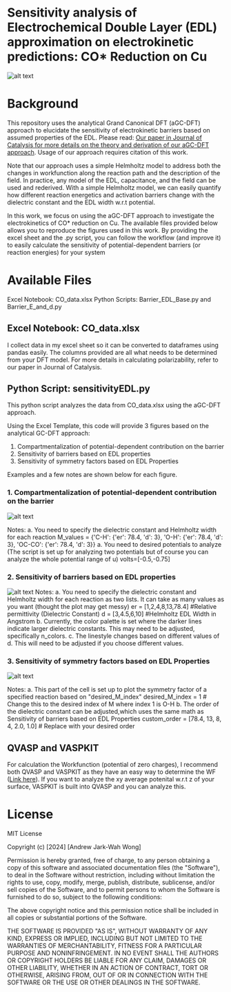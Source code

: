 # Sensitivity analysis of Electrochemical Double Layer (EDL) approximation on electrokinetic predictions: CO* Reduction on Cu
![alt text](TOC_Final.png)
# Background
This repository uses the analytical Grand Canonical DFT (aGC-DFT) approach to elucidate the sensitivity of electrokinetic barriers based on assumed properties of the EDL. 
Please read: [Our paper in Journal of Catalysis for more details on the theory and derivation of our aGC-DFT approach](https://www.sciencedirect.com/science/article/abs/pii/S0021951724000733). Usage of our approach requires citation of this work. 

Note that our approach uses a simple Helmholtz model to address both the changes in workfunction along the reaction path and the description of the field. In practice, any model of the EDL, capacitance, and the field can be used and rederived. With a simple Helmholtz model, we can easily quantify how different reaction energetics and activation barriers change with the dielectric constant and the EDL width w.r.t potential.

In this work, we focus on using the aGC-DFT approach to investigate the electrokinetics of CO* reduction on Cu. The available files provided below allows you to reproduce the figures used in this work. By providing the excel sheet and the .py script, you can follow the workflow (and improve it) to easily calculate the sensitivity of potential-dependent barriers (or reaction energies) for your system

# Available Files 
Excel Notebook: CO_data.xlsx
Python Scripts: Barrier_EDL_Base.py and Barrier_E_and_d.py

## Excel Notebook: CO_data.xlsx
I collect data in my excel sheet so it can be converted to dataframes using pandas easily. The columns provided are all what needs to be determined from your DFT model. For more details in calculating polarizability, refer to our paper in Journal of Catalysis.

## Python Script: sensitivityEDL.py
This python script analyzes the data from CO_data.xlsx using the aGC-DFT approach.

Using the Excel Template, this code will provide 3 figures based on the analytical GC-DFT approach:
1. Compartmentalization of potential-dependent contribution on the barrier
2. Sensitivity of barriers based on EDL properties
3. Sensitivity of symmetry factors based on EDL Properties

Examples and a few notes are shown below for each figure.

### 1. Compartmentalization of potential-dependent contribution on the barrier
![alt text](image-2.png)

Notes: 
    a. You need to specify the dielectric constant and Helmholtz width for each reaction 
        M_values = {'C-H': {'er': 78.4, 'd': 3}, 'O-H': {'er': 78.4, 'd': 3}, 'OC-CO': {'er': 78.4, 'd': 3}}
    a. You need to desired potentials to analyze (The script is set up for analyzing two potentials but of course you can analyze the whole potential range of u)
        volts=[-0.5,-0.75] 

### 2. Sensitivity of barriers based on EDL properties
![alt text](image-1.png)
Notes: 
    a. You need to specify the dielectric constant and Helmholtz width for each reaction as two lists. It can take as many values as you want (thought the plot may get messy)
        er = [1,2,4,8,13,78.4] #Relative permittivity (Dielectric Constant)
        d = [3,4.5,6,10] #Helmholtz EDL Width in Angstrom
    b. Currently, the color palette is set where the darker lines indicate larger dielectric constants. This may need to be adjusted, specifically n_colors.
    c. The linestyle changes based on different values of d. This will need to be adjusted if you choose different values. 


### 3. Sensitivity of symmetry factors based on EDL Properties
![alt text](image.png)

Notes: 
    a. This part of the cell is set up to plot the symmetry factor of a specified reaction based on "desired_M_index"
        desired_M_index = 1  # Change this to the desired index of M where index 1 is O-H
    b. The order of the dielectric constant can be adjusted,which uses the same math as Sensitivity of barriers based on EDL Properties 
        custom_order = [78.4, 13, 8, 4, 2.0, 1.0]  # Replace with your desired order


## QVASP and VASPKIT
For calculation the Workfunction (potential of zero charges), I recommend both QVASP and VASPKIT as they have an easy way to determine the WF ([Link here](https://sourceforge.net/projects/qvasp/)). If you want to analyze the xy average potenital w.r.t z of your surface, VASPKIT is built into QVASP and you can analyze this. 


# License

MIT License

Copyright (c) [2024] [Andrew Jark-Wah Wong]

Permission is hereby granted, free of charge, to any person obtaining a copy
of this software and associated documentation files (the "Software"), to deal
in the Software without restriction, including without limitation the rights
to use, copy, modify, merge, publish, distribute, sublicense, and/or sell
copies of the Software, and to permit persons to whom the Software is
furnished to do so, subject to the following conditions:

The above copyright notice and this permission notice shall be included in all
copies or substantial portions of the Software.

THE SOFTWARE IS PROVIDED "AS IS", WITHOUT WARRANTY OF ANY KIND, EXPRESS OR
IMPLIED, INCLUDING BUT NOT LIMITED TO THE WARRANTIES OF MERCHANTABILITY,
FITNESS FOR A PARTICULAR PURPOSE AND NONINFRINGEMENT. IN NO EVENT SHALL THE
AUTHORS OR COPYRIGHT HOLDERS BE LIABLE FOR ANY CLAIM, DAMAGES OR OTHER
LIABILITY, WHETHER IN AN ACTION OF CONTRACT, TORT OR OTHERWISE, ARISING FROM,
OUT OF OR IN CONNECTION WITH THE SOFTWARE OR THE USE OR OTHER DEALINGS IN THE
SOFTWARE.